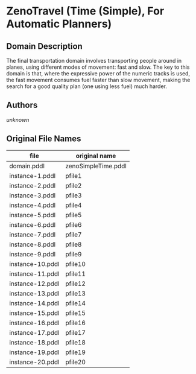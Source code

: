 # ZenoTravel (Time (Simple), For Automatic Planners)

## Domain Description

The final transportation domain involves transporting people around in planes, using different modes of movement: fast and slow.
The key to this domain is that, where the expressive power of the numeric tracks is used, the fast movement consumes fuel faster than slow movement, making the search for a good quality plan (one using less fuel) much harder.

## Authors

*unknown*

## Original File Names

| file             | original name       |
|------------------|---------------------|
| domain.pddl      | zenoSimpleTime.pddl |
| instance-1.pddl  | pfile1              |
| instance-2.pddl  | pfile2              |
| instance-3.pddl  | pfile3              |
| instance-4.pddl  | pfile4              |
| instance-5.pddl  | pfile5              |
| instance-6.pddl  | pfile6              |
| instance-7.pddl  | pfile7              |
| instance-8.pddl  | pfile8              |
| instance-9.pddl  | pfile9              |
| instance-10.pddl | pfile10             |
| instance-11.pddl | pfile11             |
| instance-12.pddl | pfile12             |
| instance-13.pddl | pfile13             |
| instance-14.pddl | pfile14             |
| instance-15.pddl | pfile15             |
| instance-16.pddl | pfile16             |
| instance-17.pddl | pfile17             |
| instance-18.pddl | pfile18             |
| instance-19.pddl | pfile19             |
| instance-20.pddl | pfile20             |




[1]:additional-notes/domain-adl.pddl
